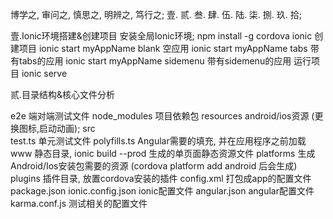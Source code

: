 博学之, 审问之, 慎思之, 明辨之, 笃行之;
壹. 贰. 叁. 肆. 伍. 陆. 柒. 捌. 玖. 拾;





壹.Ionic环境搭建&创建项目
  安装全局Ionic环境;
    npm install -g cordova ionic
  创建项目
    ionic start myAppName blank           空应用
    ionic start myAppName tabs            带有tabs的应用
    ionic start myAppName sidemenu        带有sidemenu的应用
  运行项目
    ionic serve



贰.目录结构&核心文件分析
  
  e2e                     端对端测试文件
  node_modules            项目依赖包
  resources               android/ios资源 (更换图标,启动动画);
  src                     
    test.ts               单元测试文件
    polyfills.ts          Angular需要的填充, 并在应用程序之前加载
  www                     静态目录, ionic build --prod 生成的单页面静态资源文件
  platforms               生成Android/Ios安装包需要的资源 (cordova platform add android 后会生成)
  plugins                 插件目录, 放置cordova安装的插件
  config.xml              打包成app的配置文件
  package.json
  ionic.config.json       ionic配置文件
  angular.json            angular配置文件
  karma.conf.js           测试相关的配置文件

